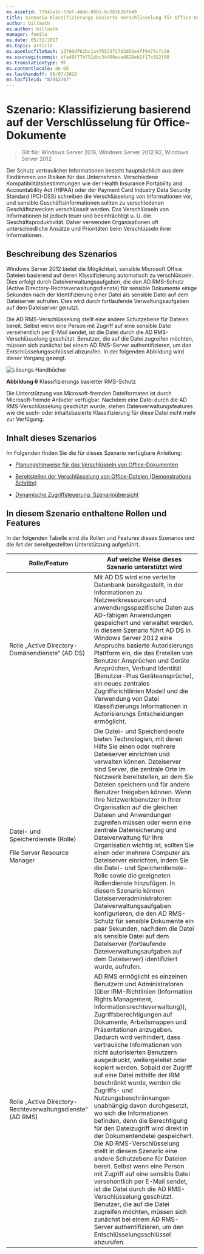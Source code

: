 ```yaml
---
ms.assetid: 73542e1c-53ef-4ddb-89b1-bc563b2bfb49
title: Szenario-Klassifizierungs basierte Verschlüsselung für Office-Dokumente
author: billmath
ms.author: billmath
manager: femila
ms.date: 05/31/2017
ms.topic: article
ms.openlocfilehash: 23709df02bc1a475573f2703db5e4ff9477cfc98
ms.sourcegitcommit: dfa48f77b751dbc34409aced628eb2f17c912f08
ms.translationtype: MT
ms.contentlocale: de-DE
ms.lasthandoff: 08/07/2020
ms.locfileid: "87952707"
---
```

# <a name="scenario-classification-based-encryption-for-office-documents"></a>Szenario: Klassifizierung basierend auf der Verschlüsselung für Office-Dokumente

>Gilt für: Windows Server 2016, Windows Server 2012 R2, Windows Server 2012

Der Schutz vertraulicher Informationen besteht hauptsächlich aus dem Eindämmen von Risiken für das Unternehmen. Verschiedene Kompatibilitätsbestimmungen wie der Health Insurance Portability and Accountability Act (HIPAA) oder der Payment Card Industry Data Security Standard (PCI-DSS) schreiben die Verschlüsselung von Informationen vor, und sensible Geschäftsinformationen sollten zu verschiedenen Geschäftszwecken verschlüsselt werden. Das Verschlüsseln von Informationen ist jedoch teuer und beeinträchtigt u. U. die Geschäftsproduktivität. Daher verwenden Organisationen oft unterschiedliche Ansätze und Prioritäten beim Verschlüsseln ihrer Informationen.

## <a name="scenario-description"></a><a name="BKMK_OVER"></a>Beschreibung des Szenarios
 Windows Server 2012 bietet die Möglichkeit, sensible Microsoft Office Dateien basierend auf deren Klassifizierung automatisch zu verschlüsseln. Dies erfolgt durch Dateiverwaltungsaufgaben, die den AD RMS-Schutz (Active Directory-Rechteverwaltungsdienste) für sensible Dokumente einige Sekunden nach der Identifizierung einer Datei als sensible Datei auf dem Dateiserver aufrufen. Dies wird durch fortlaufende Verwaltungsaufgaben auf dem Dateiserver genutzt.

Die AD RMS-Verschlüsselung stellt eine andere Schutzebene für Dateien bereit. Selbst wenn eine Person mit Zugriff auf eine sensible Datei versehentlich per E-Mail sendet, ist die Datei durch die AD RMS-Verschlüsselung geschützt. Benutzer, die auf die Datei zugreifen möchten, müssen sich zunächst bei einem AD RMS-Server authentifizieren, um den Entschlüsselungsschlüssel abzurufen. In der folgenden Abbildung wird dieser Vorgang gezeigt.

![Lösungs Handbücher](media/Scenario--Classification-Based-Encryption-for-Office-Documents/DynamicAccessControl_RevGuide_6.JPG)

**Abbildung 6** Klassifizierungs basierter RMS-Schutz

Die Unterstützung von Microsoft-fremden Dateiformaten ist durch Microsoft-fremde Anbieter verfügbar. Nachdem eine Datei durch die AD RMS-Verschlüsselung geschützt wurde, stehen Datenverwaltungsfeatures wie die such- oder inhaltsbasierte Klassifizierung für diese Datei nicht mehr zur Verfügung.

## <a name="in-this-scenario"></a>Inhalt dieses Szenarios
Im Folgenden finden Sie die für dieses Szenario verfügbare Anleitung:

-   [Planungshinweise für das Verschlüsseln von Office-Dokumenten](assetId:///14714ba6-d6a2-45e4-aae5-d3318817e52a)

-   [Bereitstellen der Verschlüsselung von Office-Dateien &#40;Demonstrations Schritte&#41;](Deploy-Encryption-of-Office-Files--Demonstration-Steps-.md)

-   [Dynamische Zugriffsteuerung: Szenarioübersicht](Dynamic-Access-Control--Scenario-Overview.md)

## <a name="roles-and-features-included-in-this-scenario"></a><a name="BKMK_NEW"></a>In diesem Szenario enthaltene Rollen und Features
In der folgenden Tabelle sind die Rollen und Features dieses Szenarios und die Art der bereitgestellten Unterstützung aufgeführt.

|Rolle/Feature|Auf welche Weise dieses Szenario unterstützt wird|
|-----------------|---------------------------------|
|Rolle „Active Directory-Domänendienste“ (AD DS)|Mit AD DS wird eine verteilte Datenbank bereitgestellt, in der Informationen zu Netzwerkressourcen und anwendungsspezifische Daten aus AD-fähigen Anwendungen gespeichert und verwaltet werden. In diesem Szenario führt AD DS in Windows Server 2012 eine Anspruchs basierte Autorisierungs Plattform ein, die das Erstellen von Benutzer Ansprüchen und Geräte Ansprüchen, Verbund Identität (Benutzer-Plus Geräteansprüche), ein neues zentrales Zugriffsrichtlinien Modell und die Verwendung von Datei Klassifizierungs Informationen in Autorisierungs Entscheidungen ermöglicht.|
|Datei- und Speicherdienste (Rolle)<p>File Server Resource Manager|Die Datei- und Speicherdienste bieten Technologien, mit deren Hilfe Sie einen oder mehrere Dateiserver einrichten und verwalten können. Dateiserver sind Server, die zentrale Orte im Netzwerk bereitstellen, an dem Sie Dateien speichern und für andere Benutzer freigeben können. Wenn Ihre Netzwerkbenutzer in Ihrer Organisation auf die gleichen Dateien und Anwendungen zugreifen müssen oder wenn eine zentrale Datensicherung und Dateiverwaltung für Ihre Organisation wichtig ist, sollten Sie einen oder mehrere Computer als Dateiserver einrichten, indem Sie die Datei- und Speicherdienste-Rolle sowie die geeigneten Rollendienste hinzufügen. In diesem Szenario können Dateiserveradministratoren Dateiverwaltungsaufgaben konfigurieren, die den AD RMS-Schutz für sensible Dokumente ein paar Sekunden, nachdem die Datei als sensible Datei auf dem Dateiserver (fortlaufende Dateiverwaltungsaufgaben auf dem Dateiserver) identifiziert wurde, aufrufen.|
|Rolle „Active Directory-Rechteverwaltungsdienste“ (AD RMS)|AD RMS ermöglicht es einzelnen Benutzern und Administratoren (über IRM-Richtlinien (Information Rights Management, Informationsrechteverwaltung)), Zugriffsberechtigungen auf Dokumente, Arbeitsmappen und Präsentationen anzugeben. Dadurch wird verhindert, dass vertrauliche Informationen von nicht autorisierten Benutzern ausgedruckt, weitergeleitet oder kopiert werden. Sobald der Zugriff auf eine Datei mithilfe der IRM beschränkt wurde, werden die Zugriffs- und Nutzungsbeschränkungen unabhängig davon durchgesetzt, wo sich die Informationen befinden, denn die Berechtigung für den Dateizugriff wird direkt in der Dokumentendatei gespeichert. Die AD RMS-Verschlüsselung stellt in diesem Szenario eine andere Schutzebene für Dateien bereit. Selbst wenn eine Person mit Zugriff auf eine sensible Datei versehentlich per E-Mail sendet, ist die Datei durch die AD RMS-Verschlüsselung geschützt. Benutzer, die auf die Datei zugreifen möchten, müssen sich zunächst bei einem AD RMS-Server authentifizieren, um den Entschlüsselungsschlüssel abzurufen.|



